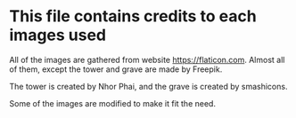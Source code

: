 # This file contains credits to each images used

All of the images are gathered from website <https://flaticon.com>. Almost all of them, except the tower and grave are made by Freepik.

The tower is created by Nhor Phai, and the grave is created by smashicons.

Some of the images are modified to make it fit the need.
